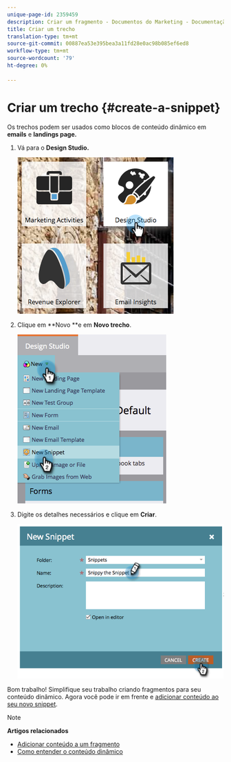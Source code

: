 ```yaml
---
unique-page-id: 2359459
description: Criar um fragmento - Documentos do Marketing - Documentação do produto
title: Criar um trecho
translation-type: tm+mt
source-git-commit: 00887ea53e395bea3a11fd28e0ac98b085ef6ed8
workflow-type: tm+mt
source-wordcount: '79'
ht-degree: 0%

---
```



# Criar um trecho {#create-a-snippet}

Os trechos podem ser usados como blocos de conteúdo dinâmico em **emails** e **landings page.**

1. Vá para o **Design Studio.**

   ![](assets/designstudio.png)

1. Clique em **Novo **e em **Novo trecho**.

   ![](assets/image2014-9-16-8-50-4.png)

1. Digite os detalhes necessários e clique em **Criar**.

   ![](assets/image2014-9-16-8-3a50-3a14.png)

Bom trabalho! Simplifique seu trabalho criando fragmentos para seu conteúdo dinâmico. Agora você pode ir em frente e [adicionar conteúdo ao seu novo snippet](add-content-to-a-snippet.md).

>[!NOTE]
>
>**Artigos relacionados**
>
>* [Adicionar conteúdo a um fragmento](add-content-to-a-snippet.md)
>* [Como entender o conteúdo dinâmico](../../../../product-docs/personalization/segmentation-and-snippets/segmentation/understanding-dynamic-content.md)

>




